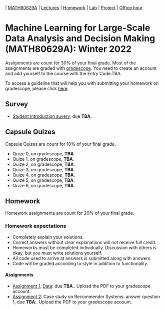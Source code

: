 | [MATH80629A](main.md) | [Lectures](lectures.md) | [Homework](homework.md) | [Lab](lab.md) | [Project](project.md) | [Office hour](office_hr.md)
# Machine Learning for Large-Scale Data Analysis and Decision Making (MATH80629A): Winter 2022

Assignments are count for 30% of your final grade. Most of the assignments are graded with [gradescope](). You need to create an account and add yourself to the course with the Entry Code:TBA.

To access a guideline that will help you with submitting your homework on gradescope, please click [here](https://gradescope-static-assets.s3-us-west-2.amazonaws.com/help/submitting_hw_guide.pdf).

## Survey
- [Student Introduction suvery](), due **TBA**.

## Capsule Quizes 
Capsule Quizes are count for 10% of your final grade.
- Quize 0, on gradescope, **TBA**.
- Quize 1, on gradescope, **TBA**. 
- Quize 2, on gradescope, **TBA**.
- Quize 3, on gradescope, **TBA**. 
- Quize 4, on gradescope, **TBA**.  
- Quize 5, on gradescope, **TBA**.  
- Quize 6, on gradescope, **TBA**.  

## Homework
Homework assignments are count for 20% of your final grade.

### Homework expectations
- Completely explain your solutions. 
- Correct answers without clear explanations will not receive full credit.
- Homeworks must be completed individually. Discussion with others is okay, but you must write solutions yourself.
- All code used to arrive at answers is submitted along with answers.
- Code will be graded according to style in addition to functionality.

#### Assignments
- [Assignment 1](https://github.com/gfarnadi/gfarnadi.github.io/blob/master/courses/ML/assignments/ML_80629A_Homework_1.pdf), [Data](https://github.com/gfarnadi/gfarnadi.github.io/tree/master/courses/ML/assignments/data): due **TBA**.. Upload the PDF to your gradescope account. 
- [Assignment 2](http://www.cs.toronto.edu/~lcharlin/courses/80-629/case_Decathlon-preparation.pdf): Case study on Recommender Systems: answer question 1, due **TBA**.. Upload the PDF to your gradescope account.





